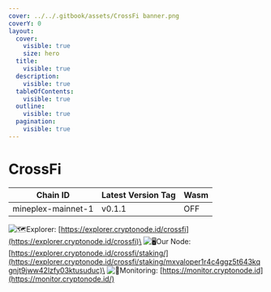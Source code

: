 ```yaml
---
cover: ../../.gitbook/assets/CrossFi banner.png
coverY: 0
layout:
  cover:
    visible: true
    size: hero
  title:
    visible: true
  description:
    visible: true
  tableOfContents:
    visible: true
  outline:
    visible: true
  pagination:
    visible: true
---
```


# CrossFi

| Chain ID           | Latest Version Tag | Wasm |
| ------------------ | ------------------ | ---- |
| mineplex-mainnet-1 | v0.1.1             | OFF  |

<img src="https://web.telegram.org/a/img-apple-64/1f5fa.png" alt="🗺️" data-size="line">Explorer: [https://explorer.cryptonode.id/crossfi](https://explorer.cryptonode.id/crossfi)\
<img src="https://web.telegram.org/a/img-apple-64/1f5a5.png" alt="🖥️" data-size="line">Our Node: [https://explorer.cryptonode.id/crossfi/staking/](https://explorer.cryptonode.id/crossfi/staking/mxvaloper1r4c4ggz5t643kqgnjt9jww42lzfy03ktusuduc)\
<img src="https://web.telegram.org/a/img-apple-64/1f6a8.png" alt="🚨" data-size="line">Monitoring: [https://monitor.cryptonode.id](https://monitor.cryptonode.id/)
